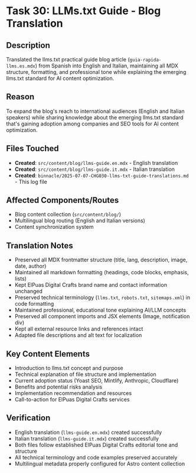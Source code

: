 # Task 30: LLMs.txt Guide - Blog Translation

## Description
Translated the llms.txt practical guide blog article (`guia-rapida-llms.es.mdx`) from Spanish into English and Italian, maintaining all MDX structure, formatting, and professional tone while explaining the emerging llms.txt standard for AI content optimization.

## Reason
To expand the blog's reach to international audiences (English and Italian speakers) while sharing knowledge about the emerging llms.txt standard that's gaining adoption among companies and SEO tools for AI content optimization.

## Files Touched
- **Created**: `src/content/blog/llms-guide.en.mdx` - English translation
- **Created**: `src/content/blog/llms-guide.it.mdx` - Italian translation
- **Created**: `binnacle/2025-07-07-CHG030-llms-txt-guide-translations.md` - This log file

## Affected Components/Routes
- Blog content collection (`src/content/blog/`)
- Multilingual blog routing (English and Italian versions)
- Content synchronization system

## Translation Notes
- Preserved all MDX frontmatter structure (title, lang, description, image, date, author)
- Maintained all markdown formatting (headings, code blocks, emphasis, lists)
- Kept ElPuas Digital Crafts brand name and contact information unchanged
- Preserved technical terminology (`llms.txt`, `robots.txt`, `sitemaps.xml`) in code formatting
- Maintained professional, educational tone explaining AI/LLM concepts
- Preserved all component imports and JSX elements (Image, notification div)
- Kept all external resource links and references intact
- Adapted file descriptions and alt text for localization

## Key Content Elements
- Introduction to llms.txt concept and purpose
- Technical explanation of file structure and implementation
- Current adoption status (Yoast SEO, Mintlify, Anthropic, Cloudflare)
- Benefits and potential risks analysis
- Implementation recommendation and resources
- Call-to-action for ElPuas Digital Crafts services

## Verification
- English translation (`llms-guide.en.mdx`) created successfully
- Italian translation (`llms-guide.it.mdx`) created successfully
- Both files follow established ElPuas Digital Crafts editorial tone and structure
- All technical terminology and code examples preserved accurately
- Multilingual metadata properly configured for Astro content collection
